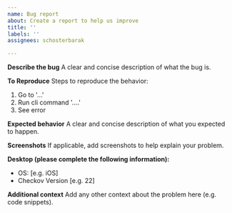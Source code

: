 ```yaml
---
name: Bug report
about: Create a report to help us improve
title: ''
labels: ''
assignees: schosterbarak

---
```


**Describe the bug**
A clear and concise description of what the bug is.

**To Reproduce**
Steps to reproduce the behavior:
1. Go to '...'
2. Run cli command  '....'
3. See error

**Expected behavior**
A clear and concise description of what you expected to happen.

**Screenshots**
If applicable, add screenshots to help explain your problem.

**Desktop (please complete the following information):**
 - OS: [e.g. iOS]
 - Checkov Version [e.g. 22]

**Additional context**
Add any other context about the problem here (e.g. code snippets).
